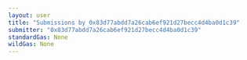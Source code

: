 ```yaml
---
layout: user
title: "Submissions by 0x83d77abdd7a26cab6ef921d27becc4d4ba0d1c39"
submitter: "0x83d77abdd7a26cab6ef921d27becc4d4ba0d1c39"
standardGas: None
wildGas: None
---
```

